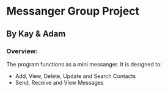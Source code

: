 # Messanger Group Project
## By Kay & Adam
### Overview: 
The program functions as a mini messanger. It is designed to: 
- Add, View, Delete, Update and Search Contacts
- Send, Receive and View Messages